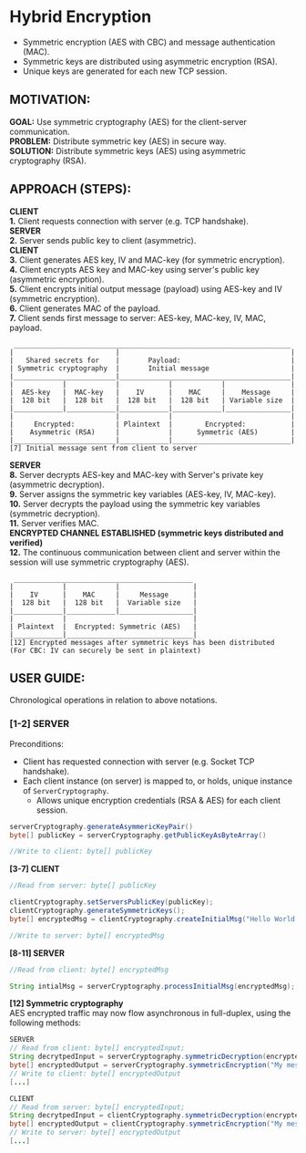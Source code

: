 # Hybrid Encryption
- Symmetric encryption (AES with CBC) and message authentication (MAC).
- Symmetric keys are distributed using asymmetric encryption (RSA).
- Unique keys are generated for each new TCP session.

## MOTIVATION:

**GOAL:**    Use symmetric cryptography (AES) for the client-server communication.</br>
**PROBLEM:**  Distribute symmetric key (AES) in secure way.</br>
**SOLUTION:** Distribute symmetric keys (AES) using asymmetric cryptography (RSA).</br>

## APPROACH (STEPS):
          
**CLIENT**</br>
**1.** Client requests connection with server (e.g. TCP handshake).</br>
**SERVER**</br>
**2.** Server sends public key to client (asymmetric).</br>
**CLIENT**</br>
**3.** Client generates AES key, IV and MAC-key (for symmetric encryption).</br>
**4.** Client encrypts AES key and MAC-key using server's public key (asymmetric encryption).</br>
**5.** Client encrypts initial output message (payload) using AES-key and IV (symmetric encryption).</br>
**6.** Client generates MAC of the payload.</br>
**7.** Client sends first message to server: AES-key, MAC-key, IV, MAC, payload.</br>
```
 ____________________________________________________________________
|                         |                                          |
|   Shared secrets for    |       Payload:                           |
| Symmetric cryptography  |       Initial message                    |
|_________________________|__________________________________________|
|            |            |            |            |                |
|  AES-key   |  MAC-key   |    IV      |    MAC     |    Message     |
|  128 bit   |  128 bit   |  128 bit   |  128 bit   | Variable size  |
|____________|____________|____________|____________|________________|
|                         |            |                             |
|     Encrypted:          | Plaintext  |        Encrypted:           |
|    Asymmetric (RSA)     |            |      Symmetric (AES)        |
|_________________________|____________|_____________________________|
[7] Initial message sent from client to server
``` 
**SERVER**</br>
**8.** Server decrypts AES-key and MAC-key with Server's private key (asymmetric decryption).</br>
**9.** Server assigns the symmetric key variables (AES-key, IV, MAC-key).</br>
**10.** Server decrypts the payload using the symmetric key variables (symmetric decryption).</br>
**11.** Server verifies MAC.</br>
**ENCRYPTED CHANNEL ESTABLISHED (symmetric keys distributed and verified)**</br>
**12.** The continuous communication between client and server within the session will use symmetric cryptography (AES).</br>
``` 
 ____________________________________________
|            |            |                  |
|    IV      |    MAC     |     Message      |
|  128 bit   |  128 bit   |  Variable size   |
|____________|____________|__________________|
|            |                               |
| Plaintext  |  Encrypted: Symmetric (AES)   |
|____________|_______________________________|
[12] Encrypted messages after symmetric keys has been distributed
(For CBC: IV can securely be sent in plaintext)
```
## USER GUIDE:

Chronological operations in relation to above notations.

### [1-2] SERVER

Preconditions: 
- Client has requested connection with server (e.g. Socket TCP handshake).
- Each client instance (on server) is mapped to, or holds, unique instance of ```ServerCryptography```.
  - Allows unique encryption credentials (RSA & AES) for each client session.
```java
serverCryptography.generateAsymmericKeyPair()
byte[] publicKey = serverCryptography.getPublicKeyAsByteArray()

//Write to client: byte[] publicKey
```

**[3-7] CLIENT**
```java
//Read from server: byte[] publicKey

clientCryptography.setServersPublicKey(publicKey);
clientCryptography.generateSymmetricKeys();
byte[] encryptedMsg = clientCryptography.createInitialMsg("Hello World!");

//Write to server: byte[] encryptedMsg
```

**[8-11] SERVER**


```java
//Read from client: byte[] encryptedMsg

String intialMsg = serverCryptography.processInitialMsg(encryptedMsg);
```

**[12] Symmetric cryptography**</br>
AES encrypted traffic may now flow asynchronous in full-duplex, using the following methods:

```java
SERVER
// Read from client: byte[] encryptedInput;
String decrytpedInput = serverCryptography.symmetricDecryption(encryptedInput);
byte[] encryptedOutput = serverCryptography.symmetricEncryption("My message");
// Write to client: byte[] encryptedOutput
[...]

CLIENT
// Read from server: byte[] encryptedInput;
String decrytpedInput = clientCryptography.symmetricDecryption(encryptedInput);
byte[] encryptedOutput = clientCryptography.symmetricEncryption("My message");
// Write to server: byte[] encryptedOutput
[...]

```
